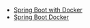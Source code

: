 * [Spring Boot with Docker](https://spring.io/guides/gs/spring-boot-docker/)
* [Spring Boot Docker](https://spring.io/guides/topicals/spring-boot-docker/)
